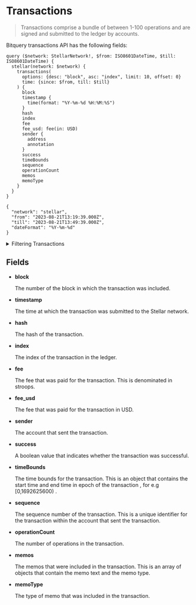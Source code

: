# Transactions

> Transactions comprise a bundle of between 1-100 operations and are
> signed and submitted to the ledger by accounts.

Bitquery transactions API has the following fields:

```
query ($network: StellarNetwork!, $from: ISO8601DateTime, $till: ISO8601DateTime) {
  stellar(network: $network) {
    transactions(
      options: {desc: "block", asc: "index", limit: 10, offset: 0}
      time: {since: $from, till: $till}
    ) {
      block
      timestamp {
        time(format: "%Y-%m-%d %H:%M:%S")
      }
      hash
      index
      fee
      fee_usd: fee(in: USD)
      sender {
        address
        annotation
      }
      success
      timeBounds
      sequence
      operationCount
      memos
      memoType
    }
  }
}

{
  "network": "stellar",
  "from": "2023-08-21T13:19:39.000Z",
  "till": "2023-08-21T13:49:39.000Z",
  "dateFormat": "%Y-%m-%d"
}
```

<details><summary>Filtering Transactions</summary>

- **options**

  This object specifies the options for the query. The following fields are supported:

  - **desc** or **asc**- The order in which the results should be returned. The default is `asc` (ascending).
  - **limit** - The maximum number of results to return.
  - **offset** - The offset from the first result to return.

- **time**

  This object specifies the date range for the query.

- **timeBounds**

  The time bounds for the transaction in epochs for eg: [0,1792625642)

- **success**

  A boolean value that indicates whether the transaction was successful.

- **sequence**

  The sequence number of the transaction. This is a unique identifier for the transaction within the account that sent the transaction.

- **sender**

  The account that sent the transaction.

- **memoType**

  The type of memo that was included in the transaction.

- **memos**

  The memos that were included in the transaction

- **maxFee**

  The maximum fee that is willing to pay for the transaction. This is denominated in stroops.

- **index**

  The index of the transaction in the ledger. This is a unique identifier for the transaction within the ledger.

- **hash**

  The hash of the transaction. This is a unique identifier for the transaction.

- **fee**

  The fee that was paid for the transaction. This is denominated in stroops.

- **block**

  The number of the block in which the transaction was included.

- **any**

  A catch-all field ( OR logic) that can be used to filter for transactions that match any of the other fields.

- **date**
      The date of the transaction.

      
  </details>

## Fields

- **block**

  The number of the block in which the transaction was included.

- **timestamp**

  The time at which the transaction was submitted to the Stellar network.

- **hash**

  The hash of the transaction.

- **index**

  The index of the transaction in the ledger.

- **fee**

  The fee that was paid for the transaction. This is denominated in stroops.

- **fee_usd**

  The fee that was paid for the transaction in USD.

- **sender**

  The account that sent the transaction.

- **success**

  A boolean value that indicates whether the transaction was successful.

- **timeBounds**

  The time bounds for the transaction. This is an object that contains the start time and end time in epoch of the transaction , for e.g [0,1692625600) .

- **sequence**

  The sequence number of the transaction. This is a unique identifier for the transaction within the account that sent the transaction.

- **operationCount**

  The number of operations in the transaction.

- **memos**

  The memos that were included in the transaction. This is an array of objects that contain the memo text and the memo type.

- **memoType**

  The type of memo that was included in the transaction.
